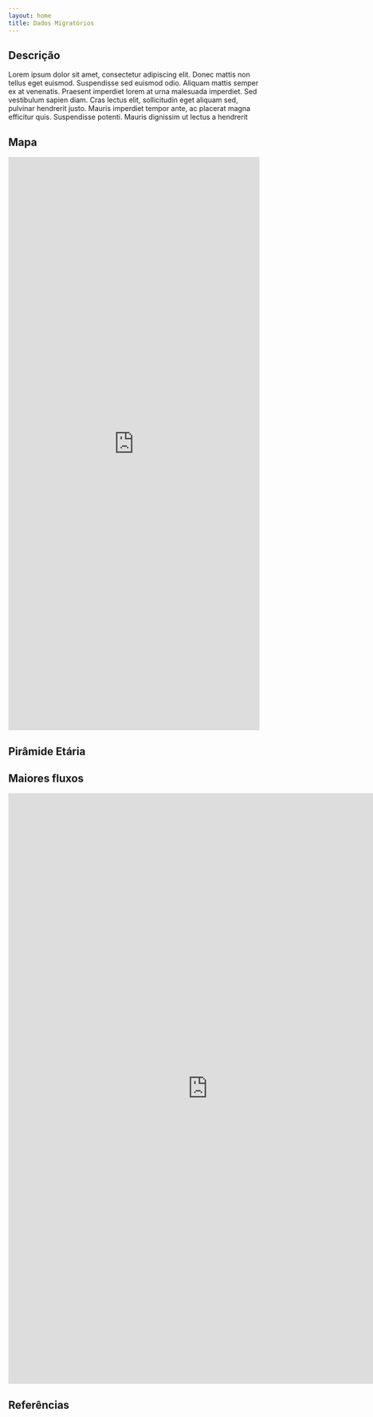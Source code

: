 ```yaml
---
layout: home
title: Dados Migratórios
---
```


## Descrição
  Lorem ipsum dolor sit amet, consectetur adipiscing elit. Donec mattis non tellus eget euismod. Suspendisse sed euismod odio. Aliquam mattis semper ex at venenatis. Praesent imperdiet lorem at urna malesuada imperdiet. Sed vestibulum sapien diam. Cras lectus elit, sollicitudin eget aliquam sed, pulvinar hendrerit justo. Mauris imperdiet tempor ante, ac placerat magna efficitur quis. Suspendisse potenti. Mauris dignissim ut lectus a hendrerit
  
## Mapa
<iframe width="100%" height="1149" frameborder="0"
  src="https://observablehq.com/embed/b156838dbbed7d96?cells=viewof+dashboard"></iframe>

## Pirâmide Etária

## Maiores fluxos
<p align="center"><iframe width="800" height="1184" frameborder="0"
  src="https://observablehq.com/embed/eace1805c5861ed4?cells=viewof+top%2Csvg"></iframe></p>

## Referências
